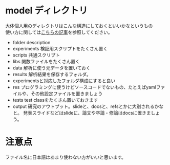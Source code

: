 # model ディレクトリ
大体個人用のディレクトリはこんな構造にしておくといいかなというもの<br>
使い方に関しては[こちらの記事](https://qiita.com/sshojiro/items/2f2720ba7697e8758855)を参照してください。

- folder	description
- experiments	検証用スクリプトをたくさん置く
- scripts	共通スクリプト
- libs	関数ファイルをたくさん置く
- data	解析に使う元データを置いておく
- results	解析結果を保存するフォルダ。
- experimentsと対応したフォルダ構成にすると良い
- res	プログラミングに使うけどソースコードでないもの、たとえばyamlファイルや、その他設定ファイルを置きましょう
- tests	test classをたくさん置いておきます
- output	研究のアウトプット。slideと、docsと、refsとかに大別されるかなと。
発表スライドなどはslideに、論文や卒論・修論はdocsに置きましょう。

# 注意点
ファイル名に日本語はあまり使わない方がいいと思います。